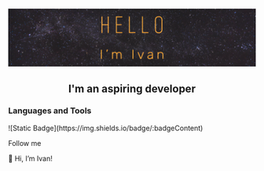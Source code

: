 ![Header](https://github.com/IvanGodPro24/IvanGodPro24/blob/main/assets/logo.png)

<h2 align="center">I'm an aspiring developer</h2>

<h3>Languages and Tools</h3>
![Static Badge](https://img.shields.io/badge/:badgeContent)


Follow me

👋 Hi, I’m Ivan!

